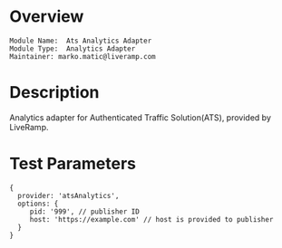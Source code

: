 # Overview

```
Module Name:  Ats Analytics Adapter
Module Type:  Analytics Adapter
Maintainer: marko.matic@liveramp.com
```

# Description

Analytics adapter for Authenticated Traffic Solution(ATS), provided by LiveRamp.

# Test Parameters

```
{
  provider: 'atsAnalytics',
  options: {
     pid: '999', // publisher ID
     host: 'https://example.com' // host is provided to publisher
  }
}
```
